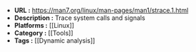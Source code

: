 - **URL :** https://man7.org/linux/man-pages/man1/strace.1.html
- **Description :** Trace system calls and signals
- **Platforms :** [[Linux]]
- **Category :** [[Tools]]
- **Tags :** [[Dynamic analysis]]